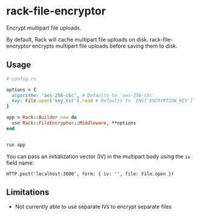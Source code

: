 # rack-file-encryptor

Encrypt multipart file uploads.

By default, Rack will cache multipart file uploads on disk. rack-file-encryptor encrypts
multipart file uploads before saving them to disk.

## Usage

```ruby
# config.ru

options = { 
  algorithm: 'aes-256-cbc', # Defaults to 'aes-256-cbc'
  key: File.open('key.txt').read # Defaults to `ENV['ENCRYPTION_KEY']` 
}

app = Rack::Builder.new do
  use Rack::FileEncryptor::Middleware, **options
end


run app
```

You can pass an initialization vector (IV) in the multipart body using the `iv` field name:

`HTTP.post('localhost:3000', form: { iv: '', file: File.open })`


## Limitations

* Not currently able to use separate IVs to encrypt separate files 